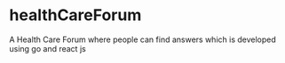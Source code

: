 # healthCareForum
A Health Care Forum where people can find answers which is developed using go and react js


<!-- Security scan triggered at 2025-09-01 23:17:23 -->

<!-- Security scan triggered at 2025-09-02 15:41:10 -->

<!-- Security scan triggered at 2025-09-07 01:47:21 -->

<!-- Security scan triggered at 2025-09-09 05:22:59 -->

<!-- Security scan triggered at 2025-09-09 05:56:44 -->

<!-- Security scan triggered at 2025-09-28 15:25:58 -->